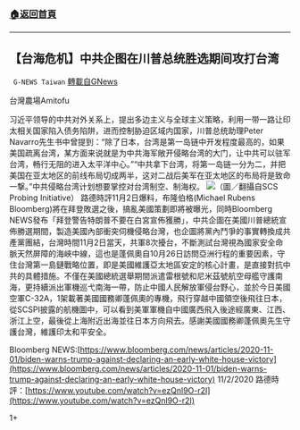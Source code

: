 ###  [:house:返回首頁](https://github.com/ourhimalayas/txt)
---

## 【台海危机】中共企图在川普总统胜选期间攻打台湾
` G-NEWS Taiwan` [轉載自GNews](https://gnews.org/zh-hans/523441/)

台灣農場Amitofu

习近平领导的中共对外关系上，提出多边主义与全球主义策略，利用一带一路让印太相关国家陷入债务陷阱，进而控制胁迫区域内国家，川普总统助理Peter Navarro先生书中曾提到：“除了日本，台湾是第一岛链中开发程度最高的，如果美国疏离台湾，某方面来说就是为中共海军敞开侵略台湾的大门，让中共可以驻军台湾，畅行无阻的进入太平洋中心。”“中共拿下台湾，将第一岛链一分为二，并把美国在亚太地区的前线布局切成两半，这对二战后美军在亚太地区的布局将是致命一撃。”中共侵略台湾计划想要掌控对台湾制空、制海权。
![]()![](https://gnews-media-offload.s3.amazonaws.com/wp-content/uploads/2020/11/03115816/%E5%9C%96%E7%89%87-1-2.png)（圖／翻攝自SCS Probing Initiative）
路德時評11月2日爆料，布隆伯格(Michael Rubens Bloomberg)將在拜登敗選之後，搞亂美國策劃即將被曝光，同時Bloomberg NEWS發布「拜登警告特朗普不要在白宮宣佈獲勝」，中共企圖在美國川普總統宣佈勝選期間，製造美國內部衝突伺機侵略台灣，也企圖將黨內鬥爭的事實轉換成共產黨團結，台灣時間11月2日當天，共軍8次擾台，不斷測試台灣視為國家安全命脈天然屏障的海峽中線，這也是蓬佩奧自10月26日訪問亞洲行程的重要因素，守住台灣第一島鏈戰略位置，即是美國維護亞太地區安定的核心計畫，是直接對抗中共的具體措施。不僅在美國總統選舉期間派遣雷根號和尼米茲號航空母艦守護南海，更持續派出軍機巡弋南海一帶，防止中國人民解放軍侵台野心，並於今日美國空軍C-32A，1架載著美國國務卿蓬佩奧的專機，飛行穿越中國領空後飛往日本，從SCSPI披露的航機圖中，可以看到美軍軍機自中國廣西飛入後途經廣東、江西、浙江上空，最後從上海附近出海並往日本方向飛去。感謝美國國務卿蓬佩奧先生守護台灣，維護印太和平安全。

Bloomberg NEWS:[https://www.bloomberg.com/news/articles/2020-11-01/biden-warns-trump-against-declaring-an-early-white-house-victory](https://www.bloomberg.com/news/articles/2020-11-01/biden-warns-trump-against-declaring-an-early-white-house-victory)
11/2/2020 路德時評：[https://www.youtube.com/watch?v=ezQnl9O-r2I](https://www.youtube.com/watch?v=ezQnl9O-r2I)

1+
